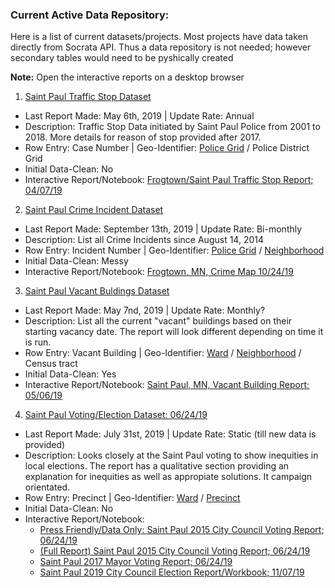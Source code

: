 ### Current Active Data Repository: 
Here is a list of current datasets/projects. Most projects have data taken directly from Socrata API. Thus a data repository is not needed; however secondary tables would need to be pyshically created

**Note:** Open the interactive reports on a desktop browser

1) [Saint Paul Traffic Stop Dataset](https://information.stpaul.gov/Public-Safety/Traffic-Stop-Dataset/kkd6-vvns)
* Last Report Made: May 6th, 2019 | Update Rate: Annual
* Description: Traffic Stop Data initiated by Saint Paul Police from 2001 to 2018. More details for reason of stop provided after 2017.
* Row Entry: Case Number | Geo-Identifier: [Police Grid](https://information.stpaul.gov/Public-Safety/Saint-Paul-Police-Grid-Shapefile/ykwt-ie3e) / Police District Grid
* Initial Data-Clean: No
* Interactive Report/Notebook: [Frogtown/Saint Paul Traffic Stop Report; 04/07/19](https://nbviewer.jupyter.org/github/sustainabu/OpenData_Saint_Paul/blob/master/_Frogtown%20Traffic%20Data/Saint%20Paul%20Traffic%20Stop%20Report_Presentation.ipynb)

2) [Saint Paul Crime Incident Dataset](https://information.stpaul.gov/Public-Safety/Crime-Incident-Report-Dataset/gppb-g9cg)
* Last Report Made: September 13th, 2019 | Update Rate: Bi-monthly
* Description: List all Crime Incidents since August 14, 2014 
* Row Entry: Incident Number | Geo-Identifier: [Police Grid](https://information.stpaul.gov/Public-Safety/Saint-Paul-Police-Grid-Shapefile/ykwt-ie3e) / [Neighborhood](https://information.stpaul.gov/City-Administration/District-Council-Shapefile-Map/dq4n-yj8b) 
* Initial Data-Clean: Messy
* Interactive Report/Notebook: [Frogtown, MN, Crime Map 10/24/19](https://nbviewer.jupyter.org/github/sustainabu/OpenData_Saint_Paul/blob/master/_Frogtown%20Crime_Map/FG_Crime_Map.ipynb)

3) [Saint Paul Vacant Buldings Dataset](https://information.stpaul.gov/Buildings-Housing-Economic-Development/Vacant-Buildings-Dataset/fgbn-288b)
* Last Report Made: May 7nd, 2019 | Update Rate: Monthly?
* Description: List all the current "vacant" buildings based on their starting vacancy date. The report will look different depending on time it is run.
* Row Entry: Vacant Building | Geo-Identifier: [Ward](https://information.stpaul.gov/City-Administration/Council-Ward-Shapefile-Map/tseu-m286) / [Neighborhood](https://information.stpaul.gov/City-Administration/District-Council-Shapefile-Map/dq4n-yj8b) / Census tract 
* Initial Data-Clean: Yes
* Interactive Report/Notebook: [Saint Paul, MN, Vacant Building Report; 05/06/19](https://nbviewer.jupyter.org/github/sustainabu/OpenData_Saint_Paul/blob/master/_Saint%20Paul%20Vacant%20Building%20Report/Saint%20Paul%20Vacant%20Building%20Report.ipynb)

4) [Saint Paul Voting/Election Dataset: 06/24/19](https://www.sos.state.mn.us/media/2641/registered-voter-list-request-form.pdf)
* Last Report Made: July 31st, 2019 | Update Rate: Static (till new data is provided)
* Description: Looks closely at the Saint Paul voting to show inequities in local elections. The report has a qualitative section providing an explanation for inequities as well as appropiate solutions. It campaign orientated.
* Row Entry: Precinct | Geo-Identifier: [Ward](https://information.stpaul.gov/City-Administration/Council-Ward-Shapefile-Map/tseu-m286) / [Precinct](https://www.sos.state.mn.us/election-administration-campaigns/data-maps/geojson-files/) 
* Initial Data-Clean: No
* Interactive Report/Notebook: 
    * [Press Friendly/Data Only: Saint Paul 2015 City Council Voting Report; 06/24/19](https://nbviewer.jupyter.org/github/sustainabu/OpenData_Saint_Paul/blob/master/_Saint%20Paul%20City%20Council%20Election%20Analysis/Saint%20Paul%202015%20City%20Council%20Voting%20Report_06-24-19%20%5BData%20Only%5D.ipynb)
    * [(Full Report) Saint Paul 2015 City Council Voting Report; 06/24/19](https://nbviewer.jupyter.org/github/sustainabu/OpenData_Saint_Paul/blob/master/_Saint%20Paul%20City%20Council%20Election%20Analysis/Saint%20Paul%202015%20City%20Council%20Voting%20Report_06-24-19.ipynb)
    * [Saint Paul 2017 Mayor Voting Report; 06/24/19](https://nbviewer.jupyter.org/github/sustainabu/OpenData_Saint_Paul/blob/master/_Saint%20Paul%20City%20Council%20Election%20Analysis/Saint%20Paul%202017%20Mayor%20Voting%20Report_06-24-19.ipynb)
    * [Saint Paul 2019 City Council Election Report/Workbook; 11/07/19](https://nbviewer.jupyter.org/github/sustainabu/OpenData_Saint_Paul/blob/master/_Saint%20Paul%20City%20Council%20Election%20Analysis/2019%20City%20Council%20Workbook_Report.ipynb)
